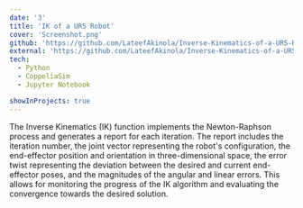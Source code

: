 ```yaml
---
date: '3'
title: 'IK of a UR5 Robot'
cover: 'Screenshot.png'
github: 'https://github.com/LateefAkinola/Inverse-Kinematics-of-a-UR5-Robot'
external: 'https://github.com/LateefAkinola/Inverse-Kinematics-of-a-UR5-Robot'
tech:
  - Python
  - CoppeliaSim
  - Jupyter Notebook

showInProjects: true
---
```


The Inverse Kinematics (IK) function implements the Newton-Raphson process and generates a report for each iteration. The report includes the iteration number, the joint vector representing the robot's configuration, the end-effector position and orientation in three-dimensional space, the error twist representing the deviation between the desired and current end-effector poses, and the magnitudes of the angular and linear errors. This allows for monitoring the progress of the IK algorithm and evaluating the convergence towards the desired solution.

